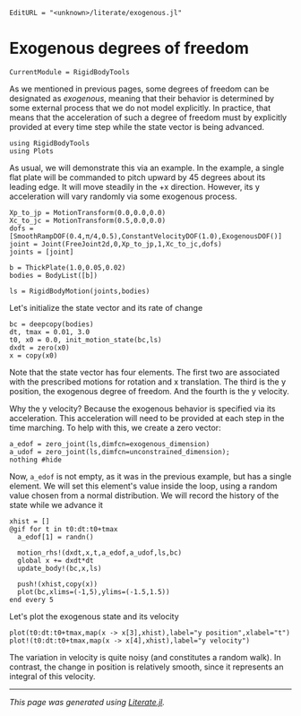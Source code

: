 ```@meta
EditURL = "<unknown>/literate/exogenous.jl"
```

# Exogenous degrees of freedom

```@meta
CurrentModule = RigidBodyTools
```

As we mentioned in previous pages, some degrees of freedom can be
designated as *exogenous*, meaning that their behavior is determined
by some external process that we do not model explicitly. In practice,
that means that the acceleration of such a degree of freedom must
by explicitly provided at every time step while the state vector is being
advanced.

````@example exogenous
using RigidBodyTools
using Plots
````

As usual, we will demonstrate this via an example. In the example,
a single flat plate will be commanded to pitch upward by 45 degrees
about its leading edge. It will move steadily in the +x direction.
However, its y acceleration will vary randomly via some exogenous process.

````@example exogenous
Xp_to_jp = MotionTransform(0.0,0.0,0.0)
Xc_to_jc = MotionTransform(0.5,0.0,0.0)
dofs = [SmoothRampDOF(0.4,π/4,0.5),ConstantVelocityDOF(1.0),ExogenousDOF()]
joint = Joint(FreeJoint2d,0,Xp_to_jp,1,Xc_to_jc,dofs)
joints = [joint]

b = ThickPlate(1.0,0.05,0.02)
bodies = BodyList([b])

ls = RigidBodyMotion(joints,bodies)
````

Let's initialize the state vector and its rate of change

````@example exogenous
bc = deepcopy(bodies)
dt, tmax = 0.01, 3.0
t0, x0 = 0.0, init_motion_state(bc,ls)
dxdt = zero(x0)
x = copy(x0)
````

Note that the state vector has four elements. The first two are
associated with the prescribed motions for rotation and x translation.
The third is the y position, the exogenous degree of freedom. And the
fourth is the y velocity.

Why the y velocity? Because the exogenous behavior is specified via its
acceleration. This acceleration will need to be provided at each step in
the time marching. To help with this, we create a zero vector:

````@example exogenous
a_edof = zero_joint(ls,dimfcn=exogenous_dimension)
a_udof = zero_joint(ls,dimfcn=unconstrained_dimension);
nothing #hide
````

Now, `a_edof` is not empty, as it was in the previous example, but has a single element. We will set this
element's value inside the loop, using a random value chosen from a
normal distribution. We will record the history of the state while
we advance it

````@example exogenous
xhist = []
@gif for t in t0:dt:t0+tmax
  a_edof[1] = randn()

  motion_rhs!(dxdt,x,t,a_edof,a_udof,ls,bc)
  global x += dxdt*dt
  update_body!(bc,x,ls)

  push!(xhist,copy(x))
  plot(bc,xlims=(-1,5),ylims=(-1.5,1.5))
end every 5
````

Let's plot the exogenous state and its velocity

````@example exogenous
plot(t0:dt:t0+tmax,map(x -> x[3],xhist),label="y position",xlabel="t")
plot!(t0:dt:t0+tmax,map(x -> x[4],xhist),label="y velocity")
````

The variation in velocity is quite noisy (and constitutes a random walk).
In contrast, the change in position is relatively smooth, since it represents
an integral of this velocity.

---

*This page was generated using [Literate.jl](https://github.com/fredrikekre/Literate.jl).*

